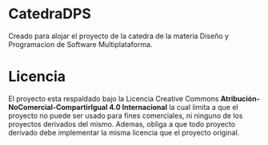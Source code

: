 # CatedraDPS
Creado para alojar el proyecto de la catedra de la materia Diseño y Programacion de Software Multiplataforma.
# Licencia
El proyecto esta respaldado bajo la Licencia Creative Commons **Atribución-NoComercial-CompartirIgual 4.0 Internacional** la cual limita a que el proyecto no puede ser usado para fines comerciales, ni ninguno de los proyectos derivados del mismo. Ademas, obliga a que todo proyecto derivado debe implementar la misma licencia que el proyecto original.
